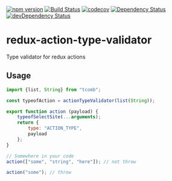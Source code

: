 [![npm version](https://badge.fury.io/js/redux-action-type-validator.svg)](https://badge.fury.io/js/redux-action-type-validator)
[![Build Status](https://travis-ci.org/innowatio/redux-action-type-validator.svg?branch=master)](https://travis-ci.org/innowatio/redux-action-type-validator)
[![codecov](https://codecov.io/gh/innowatio/redux-action-type-validator/coverage.svg?branch=master)](https://codecov.io/gh/innowatio/redux-action-type-validator)
[![Dependency Status](https://david-dm.org/innowatio/redux-action-type-validator.svg)](https://david-dm.org/innowatio/redux-action-type-validator)
[![devDependency Status](https://david-dm.org/innowatio/redux-action-type-validator/dev-status.svg)](https://david-dm.org/innowatio/redux-action-type-validator#info=devDependencies)

# redux-action-type-validator

Type validator for redux actions

## Usage

```js
import {list, String} from "tcomb";

const typeofAction = actionTypeValidator(list(String));

export function action (payload) {
    typeofSelectSite(...arguments);
    return {
        type: "ACTION_TYPE",
        payload
    };
}

// Somewhere in your code
action(["some", "string", "here"]); // not throw

action("some"); // throw


```
